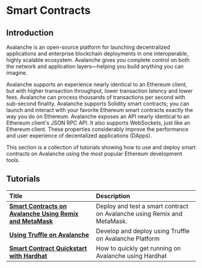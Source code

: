 # Smart Contracts

## Introduction

Avalanche is an open-source platform for launching decentralized applications and enterprise blockchain deployments in one interoperable, highly scalable ecosystem. Avalanche gives you complete control on both the network and application layers&mdash;helping you build anything you can imagine.

Avalanche supports an experience nearly identical to an Ethereum client, but with higher transaction throughput, lower transaction latency and lower fees. Avalanche can process thousands of transactions per second with sub-second finality. Avalanche supports Solidity smart contracts; you can launch and interact with your favorite Ethereum smart contracts exactly the way you do on Ethereum. Avalanche exposes an API nearly identical to an Ethereum client's JSON RPC API. It also supports WebSockets, just like an Ethereum client. These properties considerably improve the performance and user experience of decentalized applications (DApps).

This section is a collection of tutorials showing how to use and deploy smart contracts on Avalanche using the most popular Ethereum development tools.

## Tutorials

| Title | Description |
| :--- | :--- |
| [**Smart Contracts on Avalanche Using Remix and MetaMask**](deploy-a-smart-contract-on-avalanche-using-remix-and-metamask.md) | Deploy and test a smart contract on Avalanche using Remix and MetaMask. |
| [**Using Truffle on Avalanche**](using-truffle-with-the-avalanche-c-chain.md) | Develop and deploy using Truffle on Avalanche Platform |
| [**Smart Contract Quickstart with Hardhat**](smart-contracts-using-hardhat.md) | How to quickly get running on Avalanche using Hardhat |

